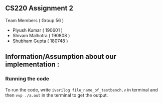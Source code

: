 ## CS220 Assignment 2
Team Members ( Group 56 )
- Piyush Kumar ( 190601 )
- Shivam Malhotra ( 190808 )
- Shubham Gupta ( 180748 )

## Information/Assumption about our implementation :

### Running the code
To run the code, write `iverilog file_name_of_testbench.v` in 
terminal and then `vvp ./a.out` in the terminal to get the output.
